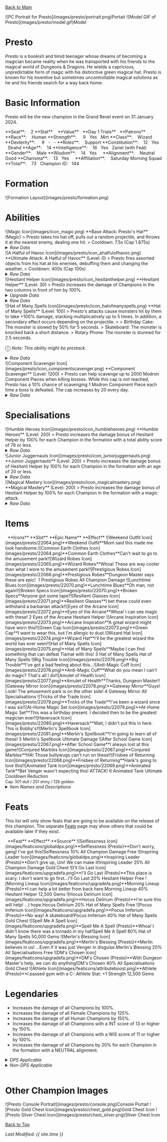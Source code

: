 [Back to Main](index.md)

<span class="championPortraitsRow">
    <span class="championPortraitsImage">
        ![PC Portrait for Presto](images/presto/portrait.png)Portait
    </span>
    <span class="championPortraitsImage">
        ![Model GIF of Presto](images/presto/model.gif)Model
    </span>
</span>

# Presto

Presto is a bookish and timid teenager whose dreams of becoming a magician became reality when he was transported with his friends to the magical world of Dungeons & Dragons. He wields a capricious, unpredictable form of magic with his distinctive green magical hat. Presto is known for his inventive but sometimes uncontrollable magical solutions as he and his friends search for a way back home.

# Basic Information

Presto will be the new champion in the Grand Revel event on 31 January 2024.

<span class="champStatsTableColumn">
    <span class="champStatsTableRow">
        <span class="champStatsTableInfoHeader">
            <span style="margin-right:4px;">**Seat**:</span>
        </span>
        <span class="champStatsTableInfo">
            <span style="margin-left:8px;">2</span>
        </span>
        <span class="champStatsTableStatHeader">
            <span style="margin-right:4px;">**Stat**</span>
        </span>
        <span class="champStatsTableStatsHeader">
            <span style="margin-left:8px;">**Value**</span>
        </span>
        <span class="champStatsTableTrialsHeader">
            <span style="margin-left:8px;">**Day 1 Trials**</span>
        </span>
        <span class="champStatsTablePatronsHeader">
            <span style="margin-left:8px;">**Patrons**</span>
        </span>
    </span>
    <span class="champStatsTableRow">
        <span class="champStatsTableInfoHeader">
            <span style="margin-right:4px;">**Race**:</span>
        </span>
        <span class="champStatsTableInfo">
            <span style="margin-left:8px;">Human</span>
        </span>
        <span class="champStatsTableStatHeader">
            <span style="margin-right:4px;">**Strength**:</span>
        </span>
        <span class="champStatsTableStats">
            <span style="margin-left:13px;">9</span>
        </span>
        <span class="champStatsTableTrials">
            <span style="margin-left:8px;">Yes</span>
        </span>
        <span class="champStatsTablePatrons">
            <span style="margin-left:8px;">Mirt</span>
        </span>
    </span>
    <span class="champStatsTableRow">
        <span class="champStatsTableInfoHeader">
            <span style="margin-right:4px;">**Class**:</span>
        </span>
        <span class="champStatsTableInfo">
            <span style="margin-left:8px;">Wizard</span>
        </span>
        <span class="champStatsTableStatHeader">
            <span style="margin-right:4px;">**Dexterity**:</span>
        </span>
        <span class="champStatsTableStats">
            <span style="margin-left:13px;">9</span>
        </span>
        <span class="champStatsTableTrials">
            <span style="margin-left:8px;">-</span>
        </span>
        <span class="champStatsTablePatrons">
            <span style="margin-left:8px;">-</span>
        </span>
    </span>
    <span class="champStatsTableRow">
        <span class="champStatsTableInfoHeader">
            <span style="margin-right:4px;">**Roles**:</span>
        </span>
        <span class="champStatsTableInfo">
            <span style="margin-left:8px;">Support</span>
        </span>
        <span class="champStatsTableStatHeader">
            <span style="margin-right:4px;">**Constitution**:</span>
        </span>
        <span class="champStatsTableStats">
            <span style="margin-left:8px;">12</span>
        </span>
        <span class="champStatsTableTrials">
            <span style="margin-left:8px;">Yes</span>
        </span>
        <span class="champStatsTablePatrons">
            <span style="margin-left:8px;">Strahd</span>
        </span>
    </span>
    <span class="champStatsTableRow">
        <span class="champStatsTableInfoHeader">
            <span style="margin-right:4px;">**Age**:</span>
        </span>
        <span class="champStatsTableInfo">
            <span style="margin-left:8px;">14</span>
        </span>
        <span class="champStatsTableStatHeader">
            <span style="margin-right:4px;">**Intelligence**:</span>
        </span>
        <span class="champStatsTableStats">
            <span style="margin-left:8px;">16</span>
        </span>
        <span class="champStatsTableTrials">
            <span style="margin-left:8px;">Yes</span>
        </span>
        <span class="champStatsTablePatrons">
            <span style="margin-left:8px;">Zariel (with Feat)</span>
        </span>
    </span>
    <span class="champStatsTableRow">
        <span class="champStatsTableInfoHeader">
            <span style="margin-right:4px;">**Gender**:</span>
        </span>
        <span class="champStatsTableInfo">
            <span style="margin-left:8px;">Male</span>
        </span>
        <span class="champStatsTableStatHeader">
            <span style="margin-right:4px;">**Wisdom**:</span>
        </span>
        <span class="champStatsTableStats">
            <span style="margin-left:8px;">14</span>
        </span>
        <span class="champStatsTableTrials">
            <span style="margin-left:8px;">Yes</span>
        </span>
        <span class="champStatsTablePatrons">
            <span style="margin-left:8px;">&nbsp;</span>
        </span>
    </span>
    <span class="champStatsTableRow">
        <span class="champStatsTableInfoHeader">
            <span style="margin-right:4px;">**Alignment**:</span>
        </span>
        <span class="champStatsTableInfo">
            <span style="margin-left:8px;">Neutral Good</span>
        </span>
        <span class="champStatsTableStatHeader">
            <span style="margin-right:4px;">**Charisma**:</span>
        </span>
        <span class="champStatsTableStats">
            <span style="margin-left:8px;">13</span>
        </span>
        <span class="champStatsTableTrials">
            <span style="margin-left:8px;">Yes</span>
        </span>
        <span class="champStatsTablePatrons">
            <span style="margin-left:8px;">&nbsp;</span>
        </span>
    </span>
    <span class="champStatsTableRow">
        <span class="champStatsTableInfoHeader">
            <span style="margin-right:4px;">**Affiliation**:</span>
        </span>
        <span class="champStatsTableInfo">
            <span style="margin-left:8px;">Saturday Morning Squad</span>
        </span>
        <span class="champStatsTableStatHeader">
            <span style="margin-right:4px;">**Total**:</span>
        </span>
        <span class="champStatsTableStats">
            <span style="margin-left:8px;">73</span>
        </span>
        <span class="champStatsTableTrials">
            <span style="margin-left:8px;">Champion ID:</span>
        </span>
        <span class="champStatsTablePatrons">
            <span style="margin-left:8px;">144</span>
        </span>
    </span>
</span>

# Formation

<span class="formationBorder">
    ![Formation Layout](images/presto/formation.png)
</span>

# Abilities

<div markdown="1" class="abilityBorder"><div markdown="1" class="abilityBorderInner">
![Magic Icon](images/icon_magic.png) **Base Attack: Presto's Hat** (Magic)
> Presto takes his hat off, pulls out a random projectile, and throws it at the nearest enemy, dealing one hit.  
> Cooldown: 7.5s (Cap 1.875s)
<details><summary><em>Raw Data</em></summary>
<p>
<pre>
{
    "id": 723,
    "name": "Presto's Hat",
    "description": "Presto takes his hat off, pulls out a random projectile, and throws it at the nearest enemy, dealing one hit.",
    "long_description": "",
    "graphic_id": 0,
    "target": "front",
    "num_targets": 1,
    "aoe_radius": 0,
    "damage_modifier": 1,
    "cooldown": 7.5,
    "animations": [
        {
            "type": "ranged_attack",
            "projectile": "pd_generic_projectile",
            "shoot_frame": 20,
            "shoot_sound": 149,
            "hit_sound": 133,
            "projectile_details": {
                "hash": "506536f125912899f3ee905bda3e8b02",
                "projectile_speed": 1250,
                "projectile_graphic_id": 22060,
                "percent_height_offset": 10,
                "rotation_speed": 100
            },
            "change_attack": {
                "attack_ids": [
                    723,
                    724,
                    725
                ]
            }
        }
    ],
    "tags": [
        "ranged"
    ],
    "damage_types": [
        "magic"
    ]
}
</pre>
</p>
</details>
</div></div>

<div markdown="1" class="abilityBorder"><div markdown="1" class="abilityBorderInner">
![A Hatful of Havoc Icon](images/presto/icon_ahatfulofhavoc.png) **Ultimate Attack: A Hatful of Havoc** (Level: 0)
> Presto fires assorted objects from his hat at his enemies, debuffing them and changing the weather.  
> Cooldown: 400s (Cap 100s)
<details><summary><em>Raw Data</em></summary>
<p>
<pre>
{
    "id": 726,
    "name": "A Hatful of Havoc",
    "description": "Presto fires assorted objects from his hat at his enemies.",
    "long_description": "Presto fires assorted objects from his hat at his enemies, debuffing them and changing the weather.",
    "graphic_id": 22107,
    "target": "random",
    "num_targets": 1,
    "aoe_radius": 0,
    "damage_modifier": 0.03,
    "cooldown": 400,
    "animations": [
        {
            "type": "presto_ultimate",
            "snowball_data": {
                "slow_effect": {
                    "effect_string": "monster_speed_reduce,50",
                    "for_time": "10"
                },
                "snow_effect": {
                    "effect_string": "change_weather",
                    "weather": "snowing_only"
                }
            },
            "firework_data": {
                "stun_effect": {
                    "effect_string": "monster_stun,5"
                },
                "fog_effect": {
                    "effect_string": "change_weather",
                    "weather": "fog"
                },
                "firework_position": [
                    1250,
                    400
                ]
            },
            "tornado_data": {
                "knockback_effect": {
                    "effect_string": "push_back_monster,25"
                },
                "rain_effect": {
                    "effect_string": "change_weather",
                    "weather": "rain"
                }
            }
        }
    ],
    "tags": [
        "ranged",
        "ultimate"
    ],
    "damage_types": [
        "magic"
    ]
}
</pre>
</p>
</details>
</div></div>

<div markdown="1" class="abilityBorder"><div markdown="1" class="abilityBorderInner">
![Hesitant Helper Icon](images/presto/icon_hesitanthelper.png) **Hesitant Helper** (Level: 30)
> Presto increases the damage of Champions in the two columns in front of him by 100%.
<details><summary><em>Upgrade Data</em></summary>
<p>
<pre>
Upgrades:
      120: 100%
      300: 100%
      550: 100%
      800: 100%
    1,000: 100%
    1,170: 100%
    1,370: 100%
    1,560: 100%
    1,750: 100%
    1,950: 100%
    2,130: 100%
    2,310: 100%
    2,500: 100%
    2,700: 100%
    2,880: 100%
    3,070: 100%
    3,260: 100%
    3,450: 100%
    3,640: 100%
    3,820: 100%
    3,930: 100%

    Total Upgrade Bonus: 2.10e08%
</pre>
</p>
</details>
<details><summary><em>Raw Data</em></summary>
<p>
<pre>
{
    "id": 13762,
    "hero_id": 144,
    "required_level": 30,
    "required_upgrade_id": 0,
    "upgrade_type": "unlock_ability",
    "effect": "effect_def,1836",
    "static_dps_mult": null,
    "default_enabled": 1,
    "name": "Hesitant Helper",
    "tip_text": "Presto prefers the rear of the formation as he buffs all Champions in the two columns directly in front of him."
}
{
    "id": 1836,
    "flavour_text": "",
    "description": {
        "desc": "$source increases the damage of Champions in the two columns in front of him by $(amount)%"
    },
    "effect_keys": [
        {
            "effect_string": "hero_dps_multiplier_mult,100",
            "targets": [
                "next_two_col"
            ]
        }
    ],
    "requirements": "",
    "graphic_id": 22102,
    "large_graphic_id": 22098,
    "properties": {
        "is_formation_ability": true
    }
}
</pre>
</p>
</details>
</div></div>

<div markdown="1" class="abilityBorder"><div markdown="1" class="abilityBorderInner">
![Hat of Many Spells Icon](images/presto/icon_hatofmanyspells.png) **Hat of Many Spells** (Level: 100)
> Presto's attacks cause monsters hit by them to take +100% damage, stacking multiplicatively up to 5 times. In addition, a secondary effect occurs depending on the projectile.  
>   
> Birthday Cake: The monster is slowed by 50% for 5 seconds.  
> Skateboard: The monster is knocked back a short distance.  
> Rotary Phone: The monster is stunned for 2.5 seconds.

<span style="font-size:1.2em;">ⓘ</span> *Note: This ability might be prestack.*
<details><summary><em>Raw Data</em></summary>
<p>
<pre>
{
    "id": 13763,
    "hero_id": 144,
    "required_level": 100,
    "required_upgrade_id": 0,
    "upgrade_type": "unlock_ability",
    "effect": "effect_def,1837",
    "static_dps_mult": null,
    "default_enabled": 1,
    "name": "Hat of Many Spells"
}
{
    "id": 1837,
    "flavour_text": "",
    "description": {
        "desc": "Presto's attacks cause monsters hit by them to take +$(amount___4)% damage, stacking multiplicatively up to 5 times. In addition, a secondary effect occurs depending on the projectile.^^Birthday Cake: The monster is slowed by 50% for 5 seconds.^Skateboard: The monster is knocked back a short distance.^Rotary Phone: The monster is stunned for 2.5 seconds."
    },
    "effect_keys": [
        {
            "effect_string": "presto_hat_of_many_spells",
            "debuff_before_damage": true,
            "slow_amount": 50,
            "debuff_duration": 5,
            "debuffing_attack_ids": [
                723
            ],
            "debuff_effects": [
                {
                    "effect_string": "monster_speed_reduce,$slow_amount",
                    "for_time": "$debuff_duration"
                }
            ]
        },
        {
            "effect_string": "presto_hat_of_many_spells",
            "debuff_before_damage": true,
            "knockback_amount": 15,
            "effect_is_action": true,
            "debuffing_attack_ids": [
                724
            ],
            "debuff_effects": [
                {
                    "effect_string": "push_back_monster,$knockback_amount"
                }
            ]
        },
        {
            "effect_string": "presto_hat_of_many_spells",
            "debuff_before_damage": true,
            "stun_duration": 2.5,
            "effect_is_action": true,
            "debuffing_attack_ids": [
                725
            ],
            "debuff_effects": [
                {
                    "effect_string": "monster_stun,$stun_duration"
                }
            ]
        },
        {
            "effect_string": "pre_stack,100"
        },
        {
            "effect_string": "presto_hat_of_many_spells",
            "debuff_before_damage": true,
            "debuff_max_stacks": 5,
            "debuffing_attack_ids": [
                723,
                724,
                725
            ],
            "debuff_effects": [
                {
                    "effect_string": "increase_monster_damage,0",
                    "amount_expr": "upgrade_amount(13763,3)",
                    "active_graphic_id": 22161,
                    "active_graphic_y": -120,
                    "use_stack_as_frame": true,
                    "stack_as_frame_offset": -1,
                    "overlay_play_mode": "stopped",
                    "bottom": false,
                    "stacks_on_reapply": true,
                    "manual_stacking": true,
                    "max_stacks": "$debuff_max_stacks",
                    "stacks_multiply": true,
                    "use_collection_source": true,
                    "stack_across_effects": false
                }
            ]
        }
    ],
    "requirements": "",
    "graphic_id": 22101,
    "large_graphic_id": 22097,
    "properties": {
        "is_formation_ability": true,
        "owner_use_outgoing_description": true,
        "indexed_effect_properties": true,
        "per_effect_index_bonuses": true,
        "default_bonus_index": 3
    }
}
</pre>
</p>
</details>
</div></div>

<div markdown="1" class="abilityBorder"><div markdown="1" class="abilityBorderInner">
![Component Scavenger Icon](images/presto/icon_componentscavenger.png) **Component Scavenger** (Level: 1200)
> Presto can help scavenge up to 2000 Modron Component Pieces when killing bosses. While this cap is not reached, Presto has a 10% chance of scavenging 1 Modron Component Piece each time a boss is defeated. The cap increases by 20 every day.
<details><summary><em>Raw Data</em></summary>
<p>
<pre>
{
    "id": 13764,
    "hero_id": 144,
    "required_level": 1200,
    "required_upgrade_id": 0,
    "upgrade_type": "unlock_ability",
    "effect": "effect_def,1838",
    "static_dps_mult": null,
    "default_enabled": 1,
    "name": "Component Scavenger",
    "tip_text": "Presto has a chance to uncover Modron Component pieces with each defeated boss, with a cap that increases every day."
}
{
    "id": 1838,
    "flavour_text": "",
    "description": {
        "desc": "Presto can help scavenge up to $presto_component_scavenger_max Modron Component Pieces when killing bosses. While this cap is not reached, Presto has a 10% chance of scavenging 1 Modron Component Piece each time a boss is defeated. The cap increases by 20 every day.^^$presto_component_scavenger_description"
    },
    "effect_keys": [
        {
            "effect_string": "presto_component_scavenger",
            "default_component_max": 2000,
            "off_when_benched": true
        }
    ],
    "requirements": "",
    "graphic_id": 22100,
    "large_graphic_id": 22096,
    "properties": {
        "is_formation_ability": true,
        "formation_circle_icon": false,
        "show_owner_incoming": false
    }
}
</pre>
</p>
</details>
</div></div>

# Specialisations

<div markdown="1" class="abilityBorder"><div markdown="1" class="abilityBorderInner">
![Humble Heroes Icon](images/presto/icon_humbleheroes.png) **Humble Heroes** (Level: 200)
> Presto increases the damage bonus of Hesitant Helper by 100% for each Champion in the formation with a total ability score of 78 or less.
<details><summary><em>Raw Data</em></summary>
<p>
<pre>
{
    "id": 13765,
    "hero_id": 144,
    "required_level": 200,
    "required_upgrade_id": 0,
    "upgrade_type": "unlock_ability",
    "effect": "effect_def,1839",
    "static_dps_mult": null,
    "default_enabled": 1,
    "name": "Humble Heroes",
    "specialization_name": "Humble Heroes",
    "specialization_description": "Presto works best with those with similar talent, preferring companions with less heroic ability scores.",
    "specialization_graphic_id": 22104
}
{
    "id": 1839,
    "flavour_text": "",
    "description": {
        "desc": "$source increases the damage bonus of Hesitant Helper by $(not_buffed amount)% for each Champion in the formation with a total ability score of 78 or less."
    },
    "effect_keys": [
        {
            "effect_string": "buff_upgrade,100,13762",
            "show_bonus": true,
            "amount_func": "mult",
            "stack_func": "per_crusader",
            "target_filters": [
                {
                    "type": "stat",
                    "stat": "total_ability_score",
                    "comparison": "<=",
                    "value": 78
                }
            ],
            "stack_title": "Humble Champions",
            "amount_updated_listeners": [
                "feat_changed",
                "slot_changed",
                "ability_score_changed"
            ]
        }
    ],
    "requirements": "",
    "graphic_id": 0,
    "large_graphic_id": 0,
    "properties": {
        "is_formation_ability": true,
        "formation_circle_icon": false,
        "spec_option_post_apply_info": "Humble Champions: $num_stacks"
    }
}
</pre>
</p>
</details>
</div></div>

<div markdown="1" class="abilityBorder"><div markdown="1" class="abilityBorderInner">
![Junior Juggernauts Icon](images/presto/icon_juniorjuggernauts.png) **Junior Juggernauts** (Level: 200)
> Presto increases the damage bonus of Hesitant Helper by 100% for each Champion in the formation with an age of 20 or less.
<details><summary><em>Raw Data</em></summary>
<p>
<pre>
{
    "id": 13766,
    "hero_id": 144,
    "required_level": 200,
    "required_upgrade_id": 0,
    "upgrade_type": "unlock_ability",
    "effect": "effect_def,1840",
    "static_dps_mult": null,
    "default_enabled": 1,
    "name": "Junior Juggernauts",
    "specialization_name": "Junior Juggernauts",
    "specialization_description": "Presto excels with Champions of a similar age to himself.",
    "specialization_graphic_id": 22105
}
{
    "id": 1840,
    "flavour_text": "",
    "description": {
        "desc": "$source increases the damage bonus of Hesitant Helper by $(not_buffed amount)% for each Champion in the formation with an age of 20 or less."
    },
    "effect_keys": [
        {
            "effect_string": "buff_upgrade,100,13762",
            "amount_func": "mult",
            "stacks_multiply": true,
            "stack_func": "per_hero_attribute",
            "per_hero_expr": "age<=20&&hero_id!=146",
            "amount_updated_listeners": [
                "slot_changed"
            ],
            "stack_title": "Young Champions",
            "show_bonus": true
        }
    ],
    "requirements": "",
    "graphic_id": 0,
    "large_graphic_id": 0,
    "properties": {
        "is_formation_ability": true,
        "formation_circle_icon": false,
        "spec_option_post_apply_info": "Young Champions: $num_stacks"
    }
}
</pre>
</p>
</details>
</div></div>

<div markdown="1" class="abilityBorder"><div markdown="1" class="abilityBorderInner">
![Magical Mastery Icon](images/presto/icon_magicalmastery.png) **Magical Mastery** (Level: 200)
> Presto increases the damage bonus of Hesitant Helper by 100% for each Champion in the formation with a magic attack.
<details><summary><em>Raw Data</em></summary>
<p>
<pre>
{
    "id": 13767,
    "hero_id": 144,
    "required_level": 200,
    "required_upgrade_id": 0,
    "upgrade_type": "unlock_ability",
    "effect": "effect_def,1841",
    "static_dps_mult": null,
    "default_enabled": 1,
    "name": "Magical Mastery",
    "specialization_name": "Magical Mastery",
    "specialization_description": "Presto is inspired by other Champions capable of powerful magical attacks.",
    "specialization_graphic_id": 22106
}
{
    "id": 1841,
    "flavour_text": "",
    "description": {
        "desc": "$source increases the damage bonus of Hesitant Helper by $(not_buffed amount)% for each Champion in the formation with a magic attack."
    },
    "effect_keys": [
        {
            "effect_string": "buff_upgrade,100,13762",
            "show_bonus": true,
            "amount_func": "mult",
            "stack_func": "per_crusader",
            "target_filters": [
                {
                    "type": "attack_type",
                    "attack": "magic"
                }
            ],
            "stack_title": "Magic Champions",
            "amount_updated_listeners": [
                "attack_changed",
                "slot_changed"
            ]
        }
    ],
    "requirements": "",
    "graphic_id": 0,
    "large_graphic_id": 0,
    "properties": {
        "is_formation_ability": true,
        "formation_circle_icon": false,
        "spec_option_post_apply_info": "Magic Champions: $num_stacks"
    }
}
</pre>
</p>
</details>
</div></div>

# Items

<span class="itemTableColumn">
    <span class="itemTableRowHeader">
        <span class="itemTableIcon">
            <span style="margin-left:8px;">**Icons**</span>
        </span>
        <span class="itemTableSlot">
            <span>**Slot**</span>
        </span>
        <span class="itemTableName">
            **Epic Name**
        </span>
        <span class="itemTableEffect">
            <span>**Effect**</span>
        </span>
    </span>
    <span class="itemTableRow">
        <span class="itemTableIcon">
            <span class="itemTableIcon1">![Weekend Outfit Icon](images/presto/22064.png)<span class="itemTooltipContents">**Weekend Outfit**Mom said this made me look handsome.</span></span><span class="itemTableIcon2">![Common Earth Clothes Icon](images/presto/22064.png)<span class="itemTooltipContents">**Common Earth Clothes**Can't wait to go to the amusement park!</span></span><span class="itemTableIcon3">![Wizard Robes Icon](images/presto/22065.png)<span class="itemTooltipContents">**Wizard Robes**Whoa! These are way cooler than what I wore to the amusement park!</span></span><span class="itemTableIcon4">![Prestigious Robes Icon](images/presto/22066.png)<span class="itemTooltipContents">**Prestigious Robes**Dungeon Master says these are epic!</span></span><span class="itemTableGE">&nbsp;</span>
        </span>
        <span class="itemTableSlot">
            <span>1</span>
        </span>
        <span class="itemTableName">
            Prestigious Robes
        </span>
        <span class="itemTableEffect">
            <span>All Champion Damage</span>
        </span>
    </span>
    <span class="itemTableRow">
        <span class="itemTableIcon">
            <span class="itemTableIcon1">![Lunchtime Blues Icon](images/presto/22070.png)<span class="itemTooltipContents">**Lunchtime Blues**Oh man, not again!</span></span><span class="itemTableIcon2">![Broken Specs Icon](images/presto/22070.png)<span class="itemTooltipContents">**Broken Specs**Anyone got some tape?</span></span><span class="itemTableIcon3">![Resilient Glasses Icon](images/presto/22071.png)<span class="itemTooltipContents">**Resilient Glasses**I bet these could even withstand a barbarian attack!</span></span><span class="itemTableIcon4">![Eyes of the Arcane Icon](images/presto/22072.png)<span class="itemTooltipContents">**Eyes of the Arcane**Whoa! I can see magic with these!</span></span>
        </span>
        <span class="itemTableSlot">
            <span>2</span>
        </span>
        <span class="itemTableName">
            Eyes of the Arcane
        </span>
        <span class="itemTableEffect">
            <span>Hesitant Helper</span>
        </span>
    </span>
    <span class="itemTableRow">
        <span class="itemTableIcon">
            <span class="itemTableIcon1">![Arcane Inspiration Icon](images/presto/22073.png)<span class="itemTooltipContents">**Arcane Inspiration**A great wizard might have worn this!</span></span><span class="itemTableIcon2">![Green Cap Icon](images/presto/22073.png)<span class="itemTooltipContents">**Green Cap**I want to wear this, but I'm allergic to dust.</span></span><span class="itemTableIcon3">![Wizard Hat Icon](images/presto/22074.png)<span class="itemTooltipContents">**Wizard Hat**I'll be the greatest wizard the world has ever seen!</span></span><span class="itemTableIcon4">![Hat of Many Spells Icon](images/presto/22075.png)<span class="itemTooltipContents">**Hat of Many Spells**Maybe I can find something that can defeat Tiamat with this!</span></span>
        </span>
        <span class="itemTableSlot">
            <span>3</span>
        </span>
        <span class="itemTableName">
            Hat of Many Spells
        </span>
        <span class="itemTableEffect">
            <span>Hat of Many Spells</span>
        </span>
    </span>
    <span class="itemTableRow">
        <span class="itemTableIcon">
            <span class="itemTableIcon1">![Big Trouble Icon](images/presto/22076.png)<span class="itemTooltipContents">**Big Trouble**I've got a bad feeling about this...</span></span><span class="itemTableIcon2">![Anti-Magic Cuff Icon](images/presto/22076.png)<span class="itemTooltipContents">**Anti-Magic Cuff**What do you mean I can't do magic? That's all I do!</span></span><span class="itemTableIcon3">![Amulet of Health Icon](images/presto/22077.png)<span class="itemTooltipContents">**Amulet of Health**Thanks, Dungeon Master!</span></span><span class="itemTableIcon4">![Gateway Mirror Icon](images/presto/22078.png)<span class="itemTooltipContents">**Gateway Mirror**Guys! Look! The amusement park is on the other side!</span></span>
        </span>
        <span class="itemTableSlot">
            <span>4</span>
        </span>
        <span class="itemTableName">
            Gateway Mirror
        </span>
        <span class="itemTableEffect">
            <span>All Specialisations</span>
        </span>
    </span>
    <span class="itemTableRow">
        <span class="itemTableIcon">
            <span class="itemTableIcon1">![Tricks of the Trade Icon](images/presto/22079.png)<span class="itemTooltipContents">**Tricks of the Trade**I've been a wizard since I was six!</span></span><span class="itemTableIcon2">![At-Home Magic Set Icon](images/presto/22079.png)<span class="itemTooltipContents">**At-Home Magic Set**This was a birthday present. I decided then to be the greatest magician ever!</span></span><span class="itemTableIcon3">![Haversack Icon](images/presto/22080.png)<span class="itemTooltipContents">**Haversack**Wait, I didn't put this in here. This is Bobby's!</span></span><span class="itemTableIcon4">![Merlin's Spellbook Icon](images/presto/22081.png)<span class="itemTooltipContents">**Merlin's Spellbook**I'm going to learn all of these!</span></span>
        </span>
        <span class="itemTableSlot">
            <span>5</span>
        </span>
        <span class="itemTableName">
            Merlin's Spellbook
        </span>
        <span class="itemTableEffect">
            <span>Ultimate Damage</span>
        </span>
    </span>
    <span class="itemTableRow">
        <span class="itemTableIcon">
            <span class="itemTableIcon1">![After School Game Icon](images/presto/22067.png)<span class="itemTooltipContents">**After School Game**I always lost at this game!</span></span><span class="itemTableIcon2">![Conjured Marbles Icon](images/presto/22067.png)<span class="itemTooltipContents">**Conjured Marbles**HA! Those bullywugs can't run on these!</span></span><span class="itemTableIcon3">![Frisbee of Returning Icon](images/presto/22068.png)<span class="itemTooltipContents">**Frisbee of Returning**Hank's going to love this!</span></span><span class="itemTableIcon4">![Animated Tank Icon](images/presto/22069.png)<span class="itemTooltipContents">**Animated Tank**Bet Venger wasn't expecting this! ATTACK!</span></span>
        </span>
        <span class="itemTableSlot">
            <span>6</span>
        </span>
        <span class="itemTableName">
            Animated Tank
        </span>
        <span class="itemTableEffect">
            <span>Ultimate Cooldown Reduction<br/><span style="font-size:0.9em;">Cap: 501 dull / 251 shiny / 126 golden.</span></span>
        </span>
    </span>
</span>

<details><summary><em>Item Names and Descriptions</em></summary>
<p>
<pre>
Slot 1:
      Weekend Outfit: Mom said this made me look handsome.
Common Earth Clothes: Can't wait to go to the amusement park!
        Wizard Robes: Whoa! These are way cooler than what I wore to the amusement park!
   Prestigious Robes: Dungeon Master says these are epic!

Slot 2:
     Lunchtime Blues: Oh man, not again!
        Broken Specs: Anyone got some tape?
   Resilient Glasses: I bet these could even withstand a barbarian attack!
  Eyes of the Arcane: Whoa! I can see magic with these!

Slot 3:
  Arcane Inspiration: A great wizard might have worn this!
           Green Cap: I want to wear this, but I'm allergic to dust.
          Wizard Hat: I'll be the greatest wizard the world has ever seen!
  Hat of Many Spells: Maybe I can find something that can defeat Tiamat with this!

Slot 4:
         Big Trouble: I've got a bad feeling about this...
     Anti-Magic Cuff: What do you mean I can't do magic? That's all I do!
    Amulet of Health: Thanks, Dungeon Master!
      Gateway Mirror: Guys! Look! The amusement park is on the other side!

Slot 5:
 Tricks of the Trade: I've been a wizard since I was six!
   At-Home Magic Set: This was a birthday present. I decided then to be the greatest magician
                      ever!
           Haversack: Wait, I didn't put this in here. This is Bobby's!
  Merlin's Spellbook: I'm going to learn all of these!

Slot 6:
   After School Game: I always lost at this game!
    Conjured Marbles: HA! Those bullywugs can't run on these!
Frisbee of Returning: Hank's going to love this!
       Animated Tank: Bet Venger wasn't expecting this! ATTACK!
</pre>
</p>
</details>

# Feats

This list will only show feats that are going to be available on the release of this champion. The separate [Feats](feats.md) page may show others that could be available later if they exist.

<span class="featTableColumn">
    <span class="featTableRowHeader">
        <span class="featTableIcon1">
            <span style="margin-left:8px;">**Feat**</span>
        </span>
        <span class="featTableEffect">
            <span>**Effect**</span>
        </span>
        <span class="featTableSource">
            <span>**Source**</span>
        </span>
    </span>
    <span class="featTableRow">
        <span class="featTableIcon2">
            ![Selflessness Icon](images/featicons/globaldps.png)<span class="featTooltipContents">**Selflessness (Presto)**Don't worry, gang! I've got this!</span>Selflessness
        </span>
        <span class="featTableEffect">
            <span>10% All Champion Damage</span>
        </span>
        <span class="featTableSource">
            <span>Free</span>
        </span>
    </span>
    <span class="featTableRow">
        <span class="featTableIcon3">
            ![Inspiring Leader Icon](images/featicons/globaldps.png)<span class="featTooltipContents">**Inspiring Leader (Presto)**Don't give up, Uni! We can make it!</span>Inspiring Leader
        </span>
        <span class="featTableEffect">
            <span>25% All Champion Damage</span>
        </span>
        <span class="featTableSource">
            <span>Gold Chest</span>
        </span>
    </span>
    <span class="featTableRow">
        <span class="featTableIcon2">
            ![I'll Go Last Icon](images/featicons/upgradefa.png)<span class="featTooltipContents">**I'll Go Last (Presto)**This place is scary. I don't want to go first...</span>I'll Go Last
        </span>
        <span class="featTableEffect">
            <span>20% Hesitant Helper</span>
        </span>
        <span class="featTableSource">
            <span>Free</span>
        </span>
    </span>
    <span class="featTableRow">
        <span class="featTableIcon3">
            ![Morning Lineup Icon](images/featicons/upgradefa.png)<span class="featTooltipContents">**Morning Lineup (Presto)**I can help a lot better from back here.</span>Morning Lineup
        </span>
        <span class="featTableEffect">
            <span>40% Hesitant Helper</span>
        </span>
        <span class="featTableSource">
            <span>12,500 Gems</span>
        </span>
    </span>
    <span class="featTableRow">
        <span class="featTableIcon2">
            ![Hocus Delirium Icon](images/featicons/upgradefa.png)<span class="featTooltipContents">**Hocus Delirium (Presto)**I'm sure this will help! ...I hope.</span>Hocus Delirium
        </span>
        <span class="featTableEffect">
            <span>20% Hat of Many Spells</span>
        </span>
        <span class="featTableSource">
            <span>Free</span>
        </span>
    </span>
    <span class="featTableRow">
        <span class="featTableIcon3">
            ![Pocus Imferium Icon](images/featicons/upgradefa.png)<span class="featTooltipContents">**Pocus Imferium (Presto)**No way! A skateboard!</span>Pocus Imferium
        </span>
        <span class="featTableEffect">
            <span>40% Hat of Many Spells</span>
        </span>
        <span class="featTableSource">
            <span>Gold Chest</span>
        </span>
    </span>
    <span class="featTableRow">
        <span class="featTableIcon4">
            ![Spell Me A Spell Icon](images/featicons/upgradefa.png)<span class="featTooltipContents">**Spell Me A Spell (Presto)**Whoa! I didn't know there was a tornado in my hat!</span>Spell Me A Spell
        </span>
        <span class="featTableEffect">
            <span>80% Hat of Many Spells</span>
        </span>
        <span class="featTableSource">
            <span>50,000 Gems</span>
        </span>
    </span>
    <span class="featTableRow">
        <span class="featTableIcon2">
            ![Merlin's Blessing Icon](images/featicons/upgradefa.png)<span class="featTooltipContents">**Merlin's Blessing (Presto)**Merlin believes in us! ...Even if it was just Venger in disguise.</span>Merlin's Blessing
        </span>
        <span class="featTableEffect">
            <span>20% All Specialisations</span>
        </span>
        <span class="featTableSource">
            <span>Free</span>
        </span>
    </span>
    <span class="featTableRow">
        <span class="featTableIcon3">
            ![DM's Chosen Icon](images/featicons/upgradefa.png)<span class="featTooltipContents">**DM's Chosen (Presto)**With Dungeon Master's help, we can do anything!</span>DM's Chosen
        </span>
        <span class="featTableEffect">
            <span>40% All Specialisations</span>
        </span>
        <span class="featTableSource">
            <span>Gold Chest</span>
        </span>
    </span>
    <span class="featTableRow">
        <span class="featTableIcon3">
            ![Athlete Icon](images/featicons/attributeboost.png)<span class="featTooltipContents">**Athlete (Presto)**I passed gym with a C-.</span>Athlete
        </span>
        <span class="featTableEffect">
            <span>Stat: +1 Strength</span>
        </span>
        <span class="featTableSource">
            <span>12,500 Gems</span>
        </span>
    </span>
</span>

# Legendaries

* Increases the damage of all Champions by 100%.
* Increases the damage of all Female Champions by 125%.
* Increases the damage of all Human Champions by 150%.
* Increases the damage of all Champions with a INT score of 13 or higher by 150%.
* Increases the damage of all Champions with a WIS score of 11 or higher by 100%.
* Increases the damage of all Champions by 20% for each Champion in the formation with a NEUTRAL alignment.

<details><summary><em>DPS Applicable</em></summary>
<p>
<pre>
     Arkhan: 3 / 6
    Artemis: 5 / 6
    Asharra: 5 / 6
      Azaka: 4 / 6
     Binwin: 3 / 6
   Birdsong: 5 / 6
Black Viper: 5 / 6
 Catti-brie: 6 / 6
     D'hani: 4 / 6
     Delina: 5 / 6
    Dhadius: 4 / 6
     Drizzt: 3 / 6
    Farideh: 5 / 6
        Fen: 5 / 6
      Grimm: 3 / 6
     Gromma: 4 / 6
       Ishi: 4 / 6
    Jaheira: 4 / 6
    Jamilah: 5 / 6
   Jarlaxle: 4 / 6
        Jim: 5 / 6
    Karlach: 4 / 6
       Kent: 3 / 6
      Krond: 4 / 6
       Krux: 3 / 6
     Lucius: 3 / 6
      Makos: 3 / 6
      Minsc: 3 / 6
      NERDS: 3 / 6
     Nahara: 4 / 6
      Nixie: 3 / 6
     Orisha: 5 / 6
   Prudence: 5 / 6
      Rosie: 4 / 6
      Strix: 5 / 6
    Torogar: 2 / 6
     Warden: 3 / 6
    Warduke: 4 / 6
     Yorven: 3 / 6
      Zorbu: 3 / 6
</pre>
</p>
</details>
<details><summary><em>Non-DPS Applicable</em></summary>
<p>
<pre>
          Aila: 4 / 6
       Alyndra: 5 / 6
       Antrius: 4 / 6
      Astarion: 4 / 6
         Avren: 3 / 6
          BBEG: 4 / 6
       Baeloth: 4 / 6
      Barrowin: 4 / 6
        Beadle: 3 / 6
          Brig: 4 / 6
          Briv: 2 / 6
       Bruenor: 3 / 6
      Calliope: 4 / 6
     Certainty: 5 / 6
       Corazón: 5 / 6
        Deekin: 2 / 6
       Desmond: 4 / 6
           Dob: 4 / 6
    Dragonbait: 4 / 6
Dungeon Master: 5 / 6
        Egbert: 2 / 6
      Ellywick: 5 / 6
       Evandra: 3 / 6
        Evelyn: 5 / 6
     Ezmerelda: 6 / 6
        Freely: 2 / 6
       Gazrick: 4 / 6
       Havilar: 4 / 6
      Hew Maan: 4 / 6
         Hitch: 5 / 6
         Imoen: 6 / 6
      Jang Sao: 5 / 6
      K'thriss: 3 / 6
         Krull: 3 / 6
       Lazaapz: 4 / 6
         Mehen: 4 / 6
          Melf: 4 / 6
         Miria: 5 / 6
        Môrgæn: 5 / 6
        Nayeli: 4 / 6
         Nerys: 5 / 6
        Nordom: 3 / 6
          Nova: 4 / 6
         Nrakk: 3 / 6
          Omin: 3 / 6
        Orkira: 4 / 6
       Paultin: 5 / 6
      Penelope: 4 / 6
        Presto: 5 / 6
         Pwent: 3 / 6
        Qillek: 4 / 6
          Reya: 6 / 6
          Rust: 3 / 6
        Selise: 6 / 6
        Sentry: 4 / 6
     Sgt. Knox: 3 / 6
   Shadowheart: 4 / 6
         Shaka: 4 / 6
       Shandie: 5 / 6
      Sisaspia: 5 / 6
         Spurt: 2 / 6
         Stoki: 5 / 6
   Strongheart: 4 / 6
       Tatyana: 4 / 6
      Thellora: 3 / 6
        Turiel: 4 / 6
         Tyril: 4 / 6
       Ulkoria: 5 / 6
         Uriah: 4 / 6
     Valentine: 4 / 6
            Vi: 5 / 6
       Viconia: 5 / 6
      Vin Ursa: 5 / 6
        Virgil: 4 / 6
       Vlahnya: 5 / 6
      Voronika: 4 / 6
        Walnut: 4 / 6
       Wulfgar: 3 / 6
          Wyll: 5 / 6
        Xander: 5 / 6
      Xerophon: 3 / 6
</pre>
</p>
</details>
<br />

# Other Champion Images

<span class="championImagesColumn">
    <span class="championImagesRow">
        <span class="championImagesPortrait">
            ![Presto Console Portrait](images/presto/console.png)Console Portait
        </span>
    </span>
    <span class="championImagesRow">
        <span class="championImagesChests">
            ![Presto Gold Chest Icon](images/presto/chest_gold.png)Gold Chest Icon
        </span>
        <span class="championImagesChests">
            ![Presto Silver Chest Icon](images/presto/chest_silver.png)Silver Chest Icon
        </span>
    </span>
</span>

[Back to Top](#top)

*Last Modified: {{ site.time }}*